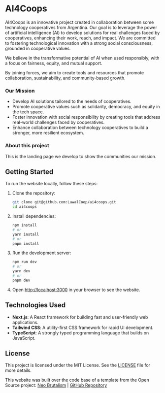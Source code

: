 # AI4Coops

AI4Coops is an innovative project created in collaboration between some technology cooperatives from Argentina. Our goal is to leverage the power of artificial intelligence (AI) to develop solutions for real challenges faced by cooperatives, enhancing their work, reach, and impact. We are committed to fostering technological innovation with a strong social consciousness, grounded in cooperative values.

We believe in the transformative potential of AI when used responsibly, with a focus on fairness, equity, and mutual support.

By joining forces, we aim to create tools and resources that promote collaboration, sustainability, and community-based growth.

### Our Mission

- Develop AI solutions tailored to the needs of cooperatives.
- Promote cooperative values such as solidarity, democracy, and equity in the tech space.
- Foster innovation with social responsibility by creating tools that address real-world challenges faced by cooperatives.
- Enhance collaboration between technology cooperatives to build a stronger, more resilient ecosystem.

### About this project

This is the landing page we develop to show the communities our mission.

## Getting Started

To run the website locally, follow these steps:

1. Clone the repository:

   ```bash
   git clone git@github.com:LawalCoop/ai4coops.git
   cd ai4coops
   ```

2. Install dependencies:

   ```bash
   npm install
   # or
   yarn install
   # or
   pnpm install
   ```

3. Run the development server:

   ```bash
   npm run dev
   # or
   yarn dev
   # or
   pnpm dev
   ```

4. Open [http://localhost:3000](http://localhost:3000) in your browser to see the website.

## Technologies Used

- **Next.js**: A React framework for building fast and user-friendly web applications.
- **Tailwind CSS**: A utility-first CSS framework for rapid UI development.
- **TypeScript**: A strongly typed programming language that builds on JavaScript.

## License

This project is licensed under the MIT License. See the [LICENSE](LICENSE) file for more details.

This website was built over the code base of a template from the Open Source project:
[Neo Brutalism](https://www.neobrutalism.dev) | [GitHub Repository](https://github.com/ekmas/neobrutalism-components)
